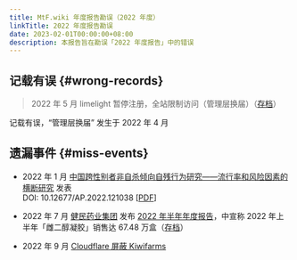 ```yaml
---
title: MtF.wiki 年度报告勘误（2022 年度）
linkTitle: 2022 年度报告勘误
date: 2023-02-01T00:00:00+08:00
description: 本报告旨在勘误「2022 年度报告」中的错误
---
```


## 记载有误 {#wrong-records}

> 2022 年 5 月 limelight 暂停注册，全站限制访问（管理层换届）（[存档](https://web.archive.org/web/20220515113146/https://limelight.moe/)）

记载有误，“管理层换届” 发生于 2022 年 4 月

## 遗漏事件 {#miss-events}

- 2022 年 1 月 [中国跨性别者非自杀倾向自残行为研究——流行率和风险因素的横断研究](https://www.hanspub.org/journal/PaperInformation.aspx?paperID=48438) 发表\
  DOI: 10.12677/AP.2022.121038 \[[PDF](https://pdf.hanspub.org/AP20220100000_27859661.pdf)]

- 2022 年 7 月 [健民药业集团](http://www.whjm.com) 发布 [2022 年半年年度报告](http://www.whjm.com/upload/file/2022/08/08/e67e2d84891344749fd00ed2235d6927.pdf)，中宣称 2022 年上半年「雌二醇凝胶」销售达 67.48 万盒（[存档](https://web.archive.org/web/20230222023326/http://www.whjm.com/upload/file/2022/08/08/e67e2d84891344749fd00ed2235d6927.pdf)）

- 2022 年 9 月 [Cloudflare 屏蔽 Kiwifarms](https://blog.cloudflare.com/zh-cn/kiwifarms-blocked-zh-cn/)
